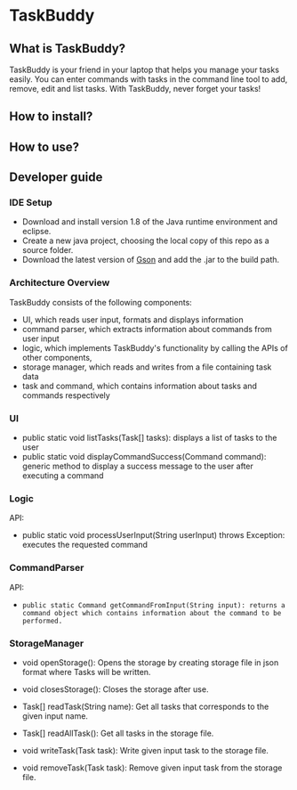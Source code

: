 # TaskBuddy

## What is TaskBuddy?

TaskBuddy is your friend in your laptop that helps you manage your tasks easily. You can enter commands with tasks in the command line tool to add, remove, edit and list tasks. With TaskBuddy, never forget your tasks!

## How to install?

## How to use?

## Developer guide

### IDE Setup

* Download and install version 1.8 of the Java runtime environment and eclipse. 
* Create a new java project, choosing the local copy of this repo as a source folder.
* Download the latest version of [Gson](https://github.com/google/gson) and add the .jar to the build path.

### Architecture Overview

TaskBuddy consists of the following components: 
* UI, which reads user input, formats and displays information
* command parser, which extracts information about commands from user input
* logic, which implements TaskBuddy's functionality by calling the APIs of other components,
* storage manager, which reads and writes from a file containing task data
* task and command, which contains information about tasks and commands respectively

### UI
* public static void listTasks(Task[] tasks): displays a list of tasks to the user
* public static void displayCommandSuccess(Command command): generic method to display a success message to the user after executing a command

### Logic

API:
* public static void processUserInput(String userInput) throws Exception: executes the requested command

### CommandParser

API:
*     public static Command getCommandFromInput(String input): returns a command object which contains information about the command to be performed.

### StorageManager

* void openStorage(): Opens the storage by creating storage file in json format where Tasks will be written.
* void closesStorage(): Closes the storage after use.

* Task[] readTask(String name): Get all tasks that corresponds to the given input name.
* Task[] readAllTask(): Get all tasks in the storage file.

* void writeTask(Task task): Write given input task to the storage file.
* void removeTask(Task task): Remove given input task from the storage file.
